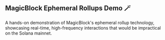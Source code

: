 ## MagicBlock Ephemeral Rollups Demo 🪄

A hands-on demonstration of MagicBlock's ephemeral rollup technology, showcasing real-time, high-frequency interactions that would be impractical on the Solana mainnet. 

